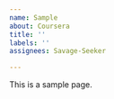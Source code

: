 ```yaml
---
name: Sample
about: Coursera
title: ''
labels: ''
assignees: Savage-Seeker

---
```


This is a sample page.
